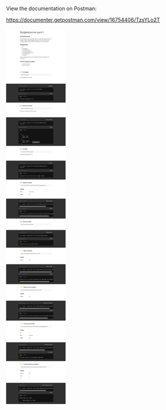 View the documentation on Postman:

https://documenter.getpostman.com/view/16754406/TzsYLo2T

![Alt text](./budgetplanner-part-1-api-doc-md.png?raw=true)